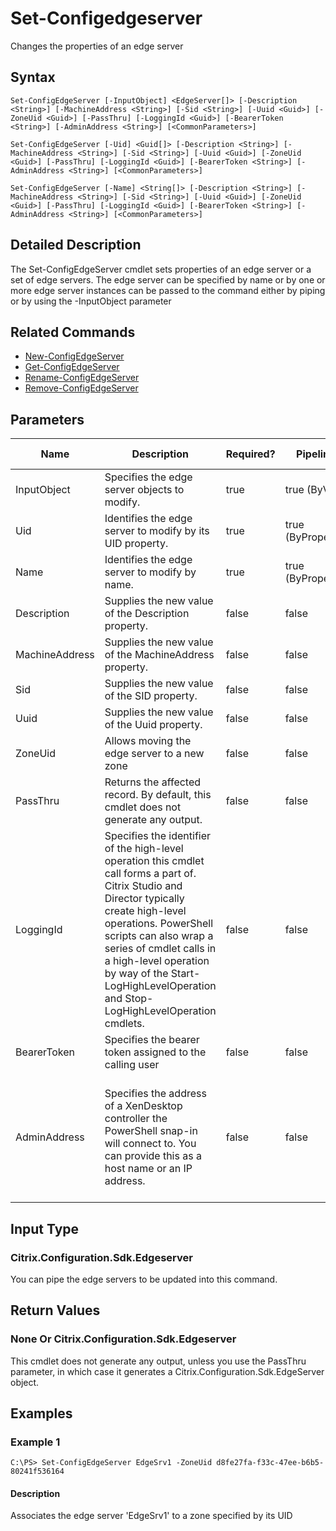 ﻿
# Set-Configedgeserver
Changes the properties of an edge server
## Syntax
```
Set-ConfigEdgeServer [-InputObject] <EdgeServer[]> [-Description <String>] [-MachineAddress <String>] [-Sid <String>] [-Uuid <Guid>] [-ZoneUid <Guid>] [-PassThru] [-LoggingId <Guid>] [-BearerToken <String>] [-AdminAddress <String>] [<CommonParameters>]

Set-ConfigEdgeServer [-Uid] <Guid[]> [-Description <String>] [-MachineAddress <String>] [-Sid <String>] [-Uuid <Guid>] [-ZoneUid <Guid>] [-PassThru] [-LoggingId <Guid>] [-BearerToken <String>] [-AdminAddress <String>] [<CommonParameters>]

Set-ConfigEdgeServer [-Name] <String[]> [-Description <String>] [-MachineAddress <String>] [-Sid <String>] [-Uuid <Guid>] [-ZoneUid <Guid>] [-PassThru] [-LoggingId <Guid>] [-BearerToken <String>] [-AdminAddress <String>] [<CommonParameters>]
```
## Detailed Description
The Set-ConfigEdgeServer cmdlet sets properties of an edge server or a set of edge servers. The edge server can be specified by name or by one or more edge server instances can be passed to the command either by piping or by using the -InputObject parameter


## Related Commands

* [New-ConfigEdgeServer](../New-ConfigEdgeServer/)
* [Get-ConfigEdgeServer](../Get-ConfigEdgeServer/)
* [Rename-ConfigEdgeServer](../Rename-ConfigEdgeServer/)
* [Remove-ConfigEdgeServer](../Remove-ConfigEdgeServer/)
## Parameters
| Name   | Description | Required? | Pipeline Input | Default Value |
| --- | --- | --- | --- | --- |
| InputObject | Specifies the edge server objects to modify. | true | true (ByValue) |  |
| Uid | Identifies the edge server to modify by its UID property. | true | true (ByPropertyName) |  |
| Name | Identifies the edge server to modify by name. | true | true (ByPropertyName) |  |
| Description | Supplies the new value of the Description property. | false | false |  |
| MachineAddress | Supplies the new value of the MachineAddress property. | false | false |  |
| Sid | Supplies the new value of the SID property. | false | false |  |
| Uuid | Supplies the new value of the Uuid property. | false | false |  |
| ZoneUid | Allows moving the edge server to a new zone | false | false |  |
| PassThru | Returns the affected record. By default, this cmdlet does not generate any output. | false | false | False |
| LoggingId | Specifies the identifier of the high-level operation this cmdlet call forms a part of. Citrix Studio and Director typically create high-level operations. PowerShell scripts can also wrap a series of cmdlet calls in a high-level operation by way of the Start-LogHighLevelOperation and Stop-LogHighLevelOperation cmdlets. | false | false |  |
| BearerToken | Specifies the bearer token assigned to the calling user | false | false |  |
| AdminAddress | Specifies the address of a XenDesktop controller the PowerShell snap-in will connect to. You can provide this as a host name or an IP address. | false | false | Localhost. Once a value is provided by any cmdlet, this value becomes the default. |

## Input Type

### Citrix.Configuration.Sdk.Edgeserver
You can pipe the edge servers to be updated into this command.
## Return Values

### None Or Citrix.Configuration.Sdk.Edgeserver
This cmdlet does not generate any output, unless you use the PassThru parameter, in which case it generates a Citrix.Configuration.Sdk.EdgeServer object.
## Examples

### Example 1
```
C:\PS> Set-ConfigEdgeServer EdgeSrv1 -ZoneUid d8fe27fa-f33c-47ee-b6b5-80241f536164
```
#### Description
Associates the edge server 'EdgeSrv1' to a zone specified by its UID
